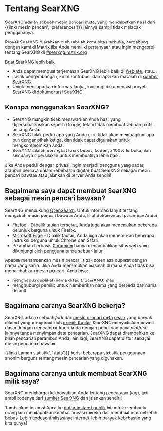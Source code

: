 # Tentang SearXNG

SearXNG adalah sebuah [mesin pencari meta], yang mendapatkan hasil dari
{{link('mesin pencari', 'preferences')}} lainnya sambil tidak melacak
penggunanya.

Proyek SearXNG diarahkan oleh sebuah komunitas terbuka, bergabung dengan kami di
Matrix jika Anda memiliki pertanyaan atau ingin mengobrol tentang SearXNG di
[#searxng:matrix.org]

Buat SearXNG lebih baik.

- Anda dapat membuat terjemahan SearXNG lebih baik di [Weblate], atau...
- Lacak pengembangan, kirim kontribusi, dan laporkan masalah di [sumber
  SearXNG].
- Untuk mendapatkan informasi lanjut, kunjungi dokumentasi proyek SearXNG di
  [dokumentasi SearXNG].

## Kenapa menggunakan SearXNG?

- SearXNG mungkin tidak menawarkan Anda hasil yang dipersonalisasikan seperti
  Google, tetapi tidak membuat sebuah profil tentang Anda.
- SearXNG tidak peduli apa yang Anda cari, tidak akan membagikan apa pun dengan
  pihak ketiga, dan tidak dapat digunakan untuk mengkompromikan Anda.
- SearXNG adalah perangkat lunak bebas, kodenya 100% terbuka, dan semuanya
  dipersilakan untuk membuatnya lebih baik.

Jika Anda peduli dengan privasi, ingin menjadi pengguna yang sadar, ataupun
percaya dalam kebebasan digital, buat SearXNG sebagai mesin pencari bawaan atau
jalankan di server Anda sendiri!

## Bagaimana saya dapat membuat SearXNG sebagai mesin pencari bawaan?

SearXNG mendukung [OpenSearch].  Untuk informasi lanjut tentang mengubah mesin
pencari bawaan Anda, lihat dokumentasi peramban Anda:

- [Firefox] - Di balik tautan tersebut, Anda juga akan menemukan beberapa petunjuk berguna untuk Firefox.
- [Microsoft Edge] - Dibalik tautan, Anda juga akan menemukan beberapa instruksi
  berguna untuk Chrome dan Safari.
- Peramban berbasis [Chromium] hanya menambahkan situs web yang dikunjungi oleh
  pengguna tanpa sebuah jalur.

Apabila menambahkan mesin pencari, tidak boleh ada duplikat dengan nama yang
sama.  Jika Anda menemukan masalah di mana Anda tidak bisa menambahkan mesin
pencari, Anda bisa:

- menghapus duplikat (nama default: SearXNG) atau
- menghubungi pemilik untuk memberikan nama yang berbeda dari nama default.

## Bagaimana caranya SearXNG bekerja?

SearXNG adalah sebuah *fork* dari [mesin pencari meta] [searx] yang banyak
dikenal yang diinspirasi oleh [proyek Seeks].  SearXNG menyediakan privasi dasar
dengan mencampur kueri Anda dengan pencarian pada *platform* lainnya tanpa
menyimpan data pencarian.  SearXNG dapat ditambahkan ke bilah pencarian peramban
Anda; lain lagi, SearXNG dapat diatur sebagai mesin pencarian bawaan.

{{link('Laman statistik', 'stats')}} berisi beberapa statistik penggunaan anonim
berguna tentang mesin pencarian yang digunakan.

## Bagaimana caranya untuk membuat SearXNG milik saya?

SearXNG menghargai kekhawatiran Anda tentang pencatatan (*log*), jadi ambil
kodenya dari [sumber SearXNG] dan jalankan sendiri!

Tambahkan instansi Anda ke [daftar instansi
publik]({{get_setting('brand.public_instances')}}) ini untuk membantu orang lain
mendapatkan kembali privasi mereka dan membuat internet lebih bebas.  Lebih
terdesentralisasinya internet, lebih banyak kebebasan yang kita punya!


[sumber SearXNG]: {{GIT_URL}}
[#searxng:matrix.org]: https://matrix.to/#/#searxng:matrix.org
[dokumentasi SearXNG]: {{get_setting('brand.docs_url')}}
[searx]: https://github.com/searx/searx
[mesin pencari meta]: https://id.wikipedia.org/wiki/Mesin_pencari_web#Mesin_Pencari_dan_Mesin_Pencari-meta
[Weblate]: https://translate.codeberg.org/projects/searxng/
[proyek Seeks]: https://beniz.github.io/seeks/
[OpenSearch]: https://github.com/dewitt/opensearch/blob/master/opensearch-1-1-draft-6.md
[Firefox]: https://support.mozilla.org/id/kb/add-or-remove-search-engine-firefox
[Microsoft Edge]: https://support.microsoft.com/id-id/microsoft-edge/ubah-mesin-pencarian-default-anda-f863c519-5994-a8ed-6859-00fbc123b782
[Chromium]: https://www.chromium.org/tab-to-search
